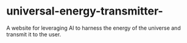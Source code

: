 # universal-energy-transmitter-
A website for leveraging AI to harness the energy of the universe and transmit it to the user. 
